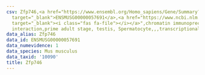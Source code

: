 ```yaml
---
csv: Zfp746,<a href="https://www.ensembl.org/Homo_sapiens/Gene/Summary?db=core;g=ENSMUSG00000057691"
  target="_blank">ENSMUSG00000057691</a>,<a href="https://www.ncbi.nlm.nih.gov/pubmed/25450459"
  target="_blank"><i class="fas fa-file"></i></a>",chromatin immunoprecipitation assay,direct
  interaction,prime adult stage, testis, Spermatocyte,,,transcriptional regulation,
data_alias: Zfp746
data_id: ENSMUSG00000057691
data_numevidence: 1
data_species: Mus musculus
data_taxid: '10090'
title: Zfp746
---
```

